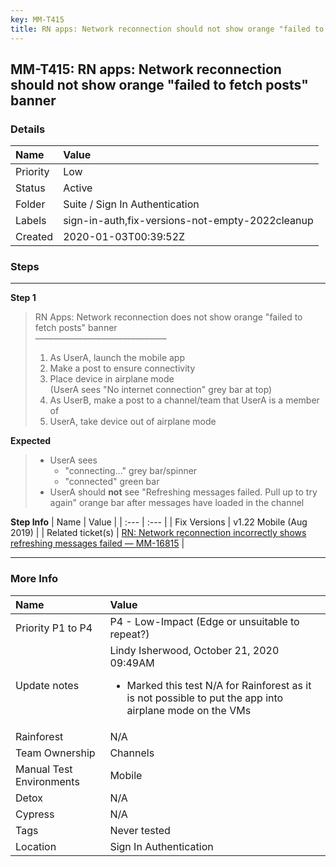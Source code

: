 ```yaml
---
key: MM-T415
title: RN apps: Network reconnection should not show orange "failed to fetch posts" banner
---
```


## MM-T415: RN apps: Network reconnection should not show orange "failed to fetch posts" banner

### Details

| Name     | Value                                           |
| :------- | :---------------------------------------------- |
| Priority | Low                                             |
| Status   | Active                                          |
| Folder   | Suite / Sign In Authentication                  |
| Labels   | sign-in-auth,fix-versions-not-empty-2022cleanup |
| Created  | 2020-01-03T00:39:52Z                            |

### Steps

<hr/>

**Step 1**

> <article>RN Apps: Network reconnection does not show orange "failed to fetch posts" banner<br>––––––––––––––––––––––––––––––<ol><li>As UserA, launch the mobile app</li><li>Make a post to ensure connectivity</li><li>Place device in airplane mode<br>(UserA sees "No internet connection" grey bar at top)</li><li>As UserB, make a post to a channel/team that UserA is a member of</li><li>UserA, take device out of airplane mode</li></ol></article>

**Expected**

> <article><ul><li>UserA sees<ul><li>"connecting..." grey bar/spinner</li><li>"connected" green bar</li></ul></li><li>UserA should <strong>not</strong> see "Refreshing messages failed. Pull up to try again" orange bar after messages have loaded in the channel</li></ul></article>

**Step Info**
| Name | Value |
| :--- | :--- |
| Fix Versions | v1.22 Mobile (Aug 2019) |
| Related ticket(s) | <a href="https://mattermost.atlassian.net/browse/MM-16815">RN: Network reconnection incorrectly shows refreshing messages failed — MM-16815</a> |

<hr/>

### More Info

| Name                     | Value                                                                                                                                                             |
| :----------------------- | :---------------------------------------------------------------------------------------------------------------------------------------------------------------- |
| Priority P1 to P4        | P4 - Low-Impact (Edge or unsuitable to repeat?)                                                                                                                   |
| Update notes             | Lindy Isherwood, October 21, 2020 09:49AM<ul><li>Marked this test N/A for Rainforest as it is not possible to put the app into airplane mode on the VMs</li></ul> |
| Rainforest               | N/A                                                                                                                                                               |
| Team Ownership           | Channels                                                                                                                                                          |
| Manual Test Environments | Mobile                                                                                                                                                            |
| Detox                    | N/A                                                                                                                                                               |
| Cypress                  | N/A                                                                                                                                                               |
| Tags                     | Never tested                                                                                                                                                      |
| Location                 | Sign In Authentication                                                                                                                                            |
